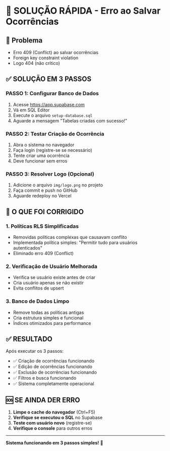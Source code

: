 # 🚀 SOLUÇÃO RÁPIDA - Erro ao Salvar Ocorrências

## 🚨 Problema
- Erro 409 (Conflict) ao salvar ocorrências
- Foreign key constraint violation
- Logo 404 (não crítico)

## ✅ SOLUÇÃO EM 3 PASSOS

### **PASSO 1: Configurar Banco de Dados**
1. Acesse https://app.supabase.com
2. Vá em SQL Editor
3. Execute o arquivo `setup-database.sql`
4. Aguarde a mensagem "Tabelas criadas com sucesso!"

### **PASSO 2: Testar Criação de Ocorrência**
1. Abra o sistema no navegador
2. Faça login (registre-se se necessário)
3. Tente criar uma ocorrência
4. Deve funcionar sem erros

### **PASSO 3: Resolver Logo (Opcional)**
1. Adicione o arquivo `img/logo.png` no projeto
2. Faça commit e push no GitHub
3. Aguarde redeploy no Vercel

## 🔧 O QUE FOI CORRIGIDO

### **1. Políticas RLS Simplificadas**
- Removidas políticas complexas que causavam conflito
- Implementada política simples: "Permitir tudo para usuários autenticados"
- Eliminado erro 409 (Conflict)

### **2. Verificação de Usuário Melhorada**
- Verifica se usuário existe antes de criar
- Cria usuário apenas se não existir
- Evita conflitos de upsert

### **3. Banco de Dados Limpo**
- Remove todas as políticas antigas
- Cria estrutura simples e funcional
- Índices otimizados para performance

## ✅ RESULTADO

Após executar os 3 passos:
- ✅ Criação de ocorrências funcionando
- ✅ Edição de ocorrências funcionando
- ✅ Exclusão de ocorrências funcionando
- ✅ Filtros e busca funcionando
- ✅ Sistema completamente operacional

## 🆘 SE AINDA DER ERRO

1. **Limpe o cache do navegador** (Ctrl+F5)
2. **Verifique se executou o SQL** no Supabase
3. **Teste com usuário novo** (registre-se)
4. **Verifique o console** para outros erros

---

**Sistema funcionando em 3 passos simples!** 🎉
